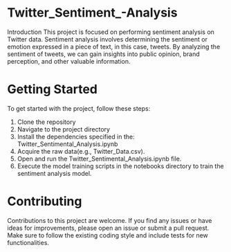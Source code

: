 # Twitter_Sentiment_-Analysis
Introduction
This project is focused on performing sentiment analysis on Twitter data. Sentiment analysis involves determining the sentiment or emotion expressed in a piece of text, in this case, tweets. By analyzing the sentiment of tweets, we can gain insights into public opinion, brand perception, and other valuable information.
# Getting Started

To get started with the project, follow these steps:

1. Clone the repository
2. Navigate to the project directory
3. Install the dependencies specified in the: Twitter_Sentimental_Analysis.ipynb
4. Acquire the raw data(e.g., Twitter_Data.csv).
5. Open and run the Twitter_Sentimental_Analysis.ipynb file.
6. Execute the model training scripts in the notebooks directory to train the sentiment analysis model.

# Contributing
Contributions to this project are welcome. If you find any issues or have ideas for improvements, please open an issue or submit a pull request. Make sure to follow the existing coding style and include tests for new functionalities.
